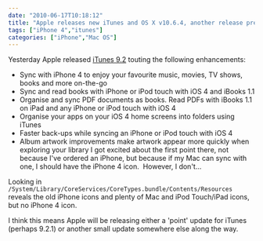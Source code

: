 ```yaml
---
date: "2010-06-17T10:18:12"
title: "Apple releases new iTunes and OS X v10.6.4, another release predicted prior to iPhone 4 release?"
tags: ["iPhone 4","itunes"]
categories: ["iPhone","Mac OS"]
---
```


Yesterday Apple released [iTunes 9.2][1] touting the following enhancements:

* Sync with iPhone 4 to enjoy your favourite music, movies, TV shows, books and more on-the-go
* Sync and read books with iPhone or iPod touch with iOS 4 and iBooks 1.1
* Organise and sync PDF documents as books. Read PDFs with iBooks 1.1 on iPad and any iPhone or iPod touch with iOS 4
* Organise your apps on your iOS 4 home screens into folders using iTunes
* Faster back-ups while syncing an iPhone or iPod touch with iOS 4
* Album artwork improvements make artwork appear more quickly when exploring your library
I got excited about the first point there, not because I've ordered an iPhone, but because if my Mac can sync with one, I should have the iPhone 4 icon.  However, I don't...

Looking in `/System/Library/CoreServices/CoreTypes.bundle/Contents/Resources` reveals the old iPhone icons and plenty of Mac and iPod Touch/iPad icons, but no iPhone 4 icon.

I think this means Apple will be releasing either a 'point' update for iTunes (perhaps 9.2.1) or another small update somewhere else along the way.

  [1]: http://support.apple.com/kb/DL1056
